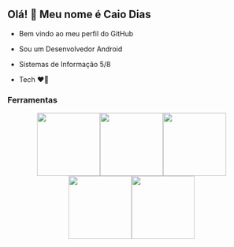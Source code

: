 ## Olá! 👋 Meu nome é Caio Dias
- Bem vindo ao meu perfil do GitHub

- Sou um Desenvolvedor Android
- Sistemas de Informação 5/8
- Tech 	:heart_on_fire:


### Ferramentas
<div align="center"><img src="https://cdn.jsdelivr.net/gh/devicons/devicon/icons/kotlin/kotlin-original.svg" width="128" height="128"/><img src="https://cdn.jsdelivr.net/gh/devicons/devicon/icons/firebase/firebase-plain.svg" width="128" height="128"/><img src="https://cdn.jsdelivr.net/gh/devicons/devicon/icons/git/git-original.svg" width="128" height="128"/><img src="https://cdn.jsdelivr.net/gh/devicons/devicon/icons/android/android-original.svg" width="128" height="128"/><img src="https://cdn.jsdelivr.net/gh/devicons/devicon/icons/sqlite/sqlite-original.svg" width="128" height="128"/></div>

          
          
  
    

<!--
**CaioCozendey/CaioCozendey** is a ✨ _special_ ✨ repository because its `README.md` (this file) appears on your GitHub profile.

Here are some ideas to get you started:

- 🔭 I’m currently working on ...
- 🌱 I’m currently learning ...
- 👯 I’m looking to collaborate on ...
- 🤔 I’m looking for help with ...
- 💬 Ask me about ...
- 📫 How to reach me: ...
- 😄 Pronouns: ...
- ⚡ Fun fact: ...
-->
